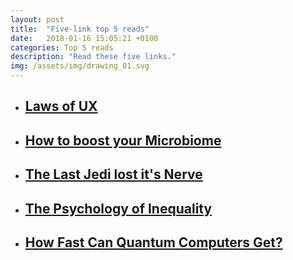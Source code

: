 ```yaml
---
layout: post
title:  "Five-link top 5 reads"
date:   2018-01-16 15:05:21 +0100
categories: Top 5 reads
description: "Read these five links."
img: /assets/img/drawing_01.svg
---
```



<ul>
    <li>
        <a href="https://lawsofux.com/" target="_blank"><h2>Laws of UX</h2>
        </a>
    </li>
    <li>
        <a href="https://www.outsideonline.com/2274456/probiotics-and-your-microbiome/" target="_blank"><h2>How to boost your Microbiome</h2>
        </a>
    </li>
    <li>
        <a href="https://www.vox.com/culture/2018/1/12/16834684/the-last-jedi-lost-its-nerve?utm_source=pocket&utm_medium=email&utm_campaign=pockethits/" target="_blank"><h2>The Last Jedi lost it's Nerve</h2>
        </a>
    </li>
    <li>
        <a href="https://www.newyorker.com/magazine/2018/01/15/the-psychology-of-inequality?utm_source=pocket&utm_medium=email&utm_campaign=pockethits/" target="_blank"><h2>The Psychology of Inequality</h2>
        </a>
    </li>
    <li>
        <a href="https://www.livescience.com/61433-quantum-speed-limit.html/" target="_blank"><h2>How Fast Can Quantum Computers Get?</h2>
        </a>
    </li>
</ul>